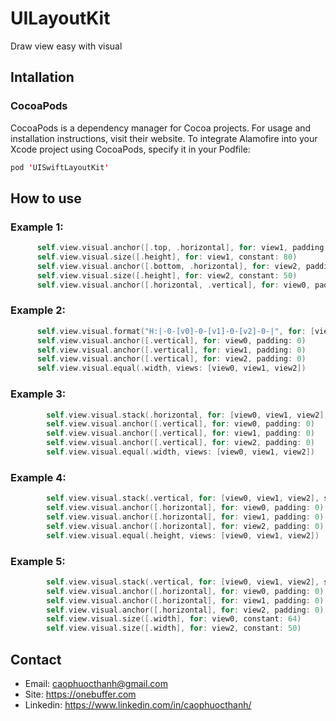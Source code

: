# UILayoutKit

Draw view easy with visual

## Intallation

### CocoaPods
CocoaPods is a dependency manager for Cocoa projects. For usage and installation instructions, visit their website. To integrate Alamofire into your Xcode project using CocoaPods, specify it in your Podfile:

```swift
pod 'UISwiftLayoutKit'
```

## How to use

### Example 1:
```swift
      self.view.visual.anchor([.top, .horizontal], for: view1, padding: 0)
      self.view.visual.size([.height], for: view1, constant: 80)
      self.view.visual.anchor([.bottom, .horizontal], for: view2, padding: 0)
      self.view.visual.size([.height], for: view2, constant: 50)
      self.view.visual.anchor([.horizontal, .vertical], for: view0, padding: 100)
```

### Example 2:
```swift
      self.view.visual.format("H:|-0-[v0]-0-[v1]-0-[v2]-0-|", for: [view0, view1, view2])
      self.view.visual.anchor([.vertical], for: view0, padding: 0)
      self.view.visual.anchor([.vertical], for: view1, padding: 0)
      self.view.visual.anchor([.vertical], for: view2, padding: 0)
      self.view.visual.equal(.width, views: [view0, view1, view2])
```

### Example 3:
```swift
        self.view.visual.stack(.horizontal, for: [view0, view1, view2], spacing: 16)
        self.view.visual.anchor([.vertical], for: view0, padding: 0)
        self.view.visual.anchor([.vertical], for: view1, padding: 0)
        self.view.visual.anchor([.vertical], for: view2, padding: 0)
        self.view.visual.equal(.width, views: [view0, view1, view2])
```

### Example 4:
```swift
        self.view.visual.stack(.vertical, for: [view0, view1, view2], spacing: 0)
        self.view.visual.anchor([.horizontal], for: view0, padding: 0)
        self.view.visual.anchor([.horizontal], for: view1, padding: 0)
        self.view.visual.anchor([.horizontal], for: view2, padding: 0)
        self.view.visual.equal(.height, views: [view0, view1, view2])
```

### Example 5:
```swift
        self.view.visual.stack(.vertical, for: [view0, view1, view2], spacing: 0)
        self.view.visual.anchor([.horizontal], for: view0, padding: 0)
        self.view.visual.anchor([.horizontal], for: view1, padding: 0)
        self.view.visual.anchor([.horizontal], for: view2, padding: 0)
        self.view.visual.size([.width], for: view0, constant: 64)
        self.view.visual.size([.width], for: view2, constant: 50)
```

## Contact
- Email: caophuocthanh@gmail.com
- Site: https://onebuffer.com
- Linkedin: https://www.linkedin.com/in/caophuocthanh/

